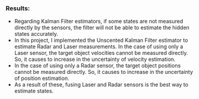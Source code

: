 ### Results:

- Regarding Kalman Filter estimators, if some states are not measured directly by the sensors, the filter will not be able to estimate the hidden states accurately.
- In this project, I implemented the Unscented Kalman Filter estimator to estimate Radar and Laser measurements. In the case of using only a Laser sensor, the target object velocities cannot be measured directly. So, it causes to increase in the uncertainty of velocity estimation.
- In the case of using only a Radar sensor,  the target object positions cannot be measured directly. So, it causes to increase in the uncertainty of position estimation. 
- As a result of these, fusing Laser and Radar sensors is the best way to estimate states.
